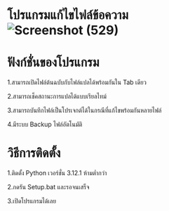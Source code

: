 # โปรแกรมแก้ไขไฟล์ข้อความ![Screenshot (529)](https://github.com/Johntaber0007/Translate-Tool/assets/120932061/ee1b3b91-5414-4c66-b261-7bf611c8fe89)
# ฟังก์ชั่นของโปรแกรม
1.สามารถเปิดไฟล์ต้นฉบับกับไฟล์แปลได้พร้อมกันใน Tab เดียว

2.สามารถเช็คสถานะการแปลได้แบบเรียลไทม์

3.สามารถบันทึกไฟล์เป็นโปรเจกต์ได้ในกรณีที่แก้ไขพร้อมกันหลายไฟล์

4.มีระบบ Backup ไฟล์อัตโนมัติ
# วิธีการติดตั้ง
1.ติดตั้ง Python เวอร์ชั่น 3.12.1 ห้ามต่ำกว่า

2.กดรัน Setup.bat และรอจนเสร็จ

3.เปิดโปรแกรมได้เลย
